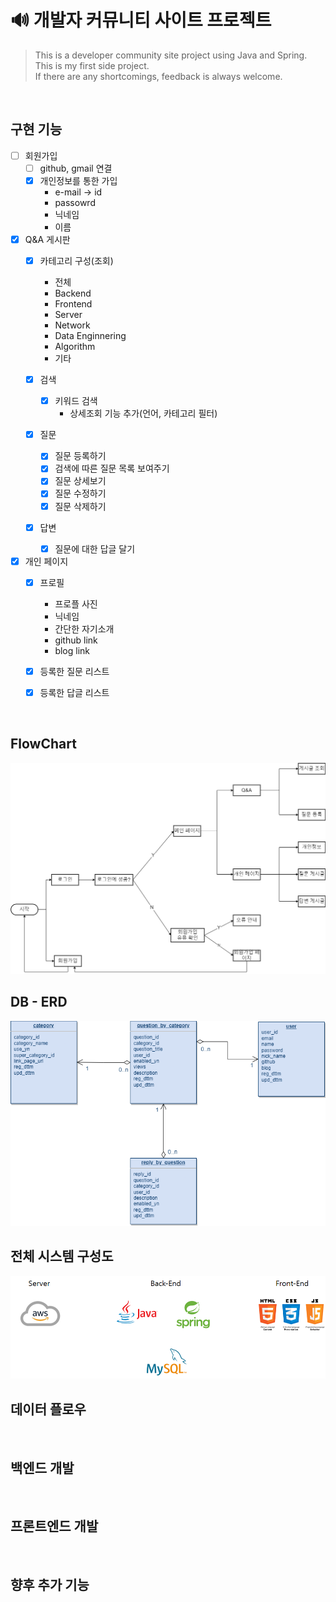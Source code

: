 # 🔊 개발자 커뮤니티 사이트 프로젝트

> This is a developer community site project using Java and Spring.</br>
> This is my first side project.</br>
> If there are any shortcomings, feedback is always welcome.

</br>

## 구현 기능

* [ ] 회원가입
  * [ ] github, gmail 연결
  * [X] 개인정보를 통한 가입
    * e-mail → id
    * passowrd
    * 닉네임
    * 이름

* [X] Q&A 게시판
  * [X] 카테고리 구성(조회)
    * 전체
    * Backend
    * Frontend
    * Server
    * Network
    * Data Enginnering
    * Algorithm
    * 기타

  * [X] 검색
    * [X] 키워드 검색
      * 상세조회 기능 추가(언어, 카테고리 필터)
  
  * [X] 질문
    * [X] 질문 등록하기
    * [X] 검색에 따른 질문 목록 보여주기
    * [X] 질문 상세보기
    * [X] 질문 수정하기
    * [X] 질문 삭제하기
  
  * [X] 답변
    * [X] 질문에 대한 답글 달기

* [X] 개인 페이지
  * [X] 프로필
    * 프로플 사진
    * 닉네임
    * 간단한 자기소개
    * github link
    * blog link

  * [X] 등록한 질문 리스트
  * [X] 등록한 답글 리스트

  </br>

## FlowChart

<img src="./image/Developer_Commutity_FlowChart.png" width="550">

</br>

## DB - ERD

<img src="./image/Developer_Community_ERD.png" width="550">

</br>

## 전체 시스템 구성도

<img src="./image/System_Diagram.png" width="550">

</br>

## 데이터 플로우
</br>

## 백엔드 개발
</br>

## 프론트엔드 개발
</br>

## 향후 추가 기능
